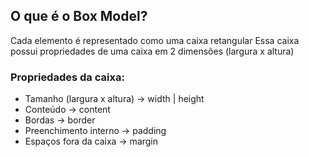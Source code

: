 ## O que é o Box Model?
Cada elemento é representado como uma caixa retangular
Essa caixa possui propriedades de uma caixa em 2 dimensões (largura x altura)

### Propriedades da caixa:
- Tamanho (largura x altura) → width | height
- Conteúdo → content
- Bordas → border
- Preenchimento interno → padding
- Espaços fora da caixa → margin
